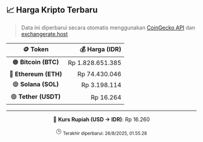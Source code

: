 

<!-- HARGA_KRIPTO -->
## 📈 Harga Kripto Terbaru

> Data ini diperbarui secara otomatis menggunakan [CoinGecko API](https://www.coingecko.com/) dan [exchangerate.host](https://exchangerate.host/)

<div align="center">

| 🪙 Token | 💰 Harga (IDR) |
|:------:|---------------:|
| 🟠 **Bitcoin (BTC)**   | Rp 1.828.651.385 |
| 🔵 **Ethereum (ETH)**  | Rp 74.430.046 |
| 🟣 **Solana (SOL)**    | Rp 3.198.114 |
| 🟢 **Tether (USDT)**   | Rp 16.264 |

---

💱 **Kurs Rupiah (USD → IDR)**: Rp 16.260

🕒 <sub>Terakhir diperbarui: 26/8/2025, 01.55.28</sub>

</div>
<!-- /HARGA_KRIPTO -->